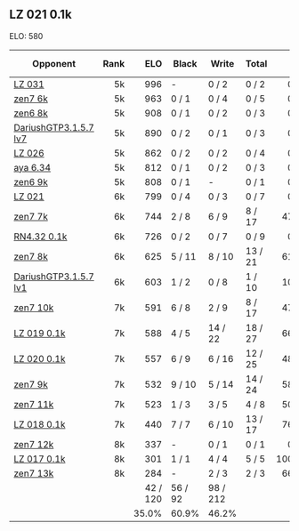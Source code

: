 ## LZ 021 0.1k ##

ELO: 580

Opponent | Rank | ELO | Black | Write | Total | Win rate
---------|-----:|----:|-------|-------|-------|-------:
[LZ 031](LZ%20031.md) | 5k | 996 | - | 0 / 2 | 0 / 2 | 0.0%
[zen7 6k](zen7%206k.md) | 5k | 963 | 0 / 1 | 0 / 4 | 0 / 5 | 0.0%
[zen6 8k](zen6%208k.md) | 5k | 908 | 0 / 1 | 0 / 2 | 0 / 3 | 0.0%
[DariushGTP3.1.5.7 lv7](DariushGTP3.1.5.7%20lv7.md) | 5k | 890 | 0 / 2 | 0 / 1 | 0 / 3 | 0.0%
[LZ 026](LZ%20026.md) | 5k | 862 | 0 / 2 | 0 / 2 | 0 / 4 | 0.0%
[aya 6.34](aya%206.34.md) | 5k | 812 | 0 / 1 | 0 / 2 | 0 / 3 | 0.0%
[zen6 9k](zen6%209k.md) | 5k | 808 | 0 / 1 | - | 0 / 1 | 0.0%
[LZ 021](LZ%20021.md) | 6k | 799 | 0 / 4 | 0 / 3 | 0 / 7 | 0.0%
[zen7 7k](zen7%207k.md) | 6k | 744 | 2 / 8 | 6 / 9 | 8 / 17 | 47.1%
[RN4.32 0.1k](RN4.32%200.1k.md) | 6k | 726 | 0 / 2 | 0 / 7 | 0 / 9 | 0.0%
[zen7 8k](zen7%208k.md) | 6k | 625 | 5 / 11 | 8 / 10 | 13 / 21 | 61.9%
[DariushGTP3.1.5.7 lv1](DariushGTP3.1.5.7%20lv1.md) | 6k | 603 | 1 / 2 | 0 / 8 | 1 / 10 | 10.0%
[zen7 10k](zen7%2010k.md) | 7k | 591 | 6 / 8 | 2 / 9 | 8 / 17 | 47.1%
[LZ 019 0.1k](LZ%20019%200.1k.md) | 7k | 588 | 4 / 5 | 14 / 22 | 18 / 27 | 66.7%
[LZ 020 0.1k](LZ%20020%200.1k.md) | 7k | 557 | 6 / 9 | 6 / 16 | 12 / 25 | 48.0%
[zen7 9k](zen7%209k.md) | 7k | 532 | 9 / 10 | 5 / 14 | 14 / 24 | 58.3%
[zen7 11k](zen7%2011k.md) | 7k | 523 | 1 / 3 | 3 / 5 | 4 / 8 | 50.0%
[LZ 018 0.1k](LZ%20018%200.1k.md) | 7k | 440 | 7 / 7 | 6 / 10 | 13 / 17 | 76.5%
[zen7 12k](zen7%2012k.md) | 8k | 337 | - | 0 / 1 | 0 / 1 | 0.0%
[LZ 017 0.1k](LZ%20017%200.1k.md) | 8k | 301 | 1 / 1 | 4 / 4 | 5 / 5 | 100.0%
[zen7 13k](zen7%2013k.md) | 8k | 284 | - | 2 / 3 | 2 / 3 | 66.7%
 | | | 42 / 120 | 56 / 92 | 98 / 212 | 
 | | | 35.0% | 60.9% | 46.2% | 
